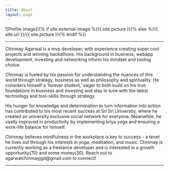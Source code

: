 ```yaml
---
title: About
layout: page
---
```

![Profile Image]({% if site.external-image %}{{ site.picture }}{% else %}{{ site.url }}/{{ site.picture }}{% endif %})

---
<p>Chinmay Agarwal is a mvp developer, with experience creating super cool projects and winning hackathons. His background in business, webapp development, investing and networking inform his mindset and tooling choice.</p>

<p>Chinmay is fueled by his passion for understanding the nuances of this world through strategy, business as well as philosophy and spirituality. He considers himself a ‘forever student,’ eager to both build on his true foundations in business and investing and stay in tune with the latest technology and tool-skills through strategy.</p>

<p>His hunger for knowledge and determination to turn information into action has contributed to his most recent success at Sri Sri University, where he created an university exclusive social network for everyone. Meanwhile, he vastly improved in productivity by implementing kriya yoga and ensuring a work-life balance for himself.</p>

<p>Chinmay believes mindfulness in the workplace is key to success - a tenet he lives out through his interests in yoga, meditation, and music. Chinmay is currently working as a freelance developer and is interested in a growth opportunity(70) and some money(30). Reach out to agarwalchinmayjgd@gmail.com to connect!</p>

---
